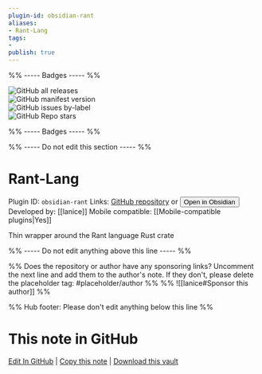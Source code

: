 ```yaml
---
plugin-id: obsidian-rant
aliases:
- Rant-Lang
tags: 
- 
publish: true
---
```


%% ----- Badges ----- %%

![GitHub all releases](https://img.shields.io/github/downloads/lanice/obsidian-rant/total?color=573E7A&logo=github&style=for-the-badge)   
![GitHub manifest version](https://img.shields.io/github/manifest-json/v/lanice/obsidian-rant?color=573E7A&logo=github&style=for-the-badge)   
![GitHub issues by-label](https://img.shields.io/github/issues/lanice/obsidian-rant/help%20wanted?color=573E7A&logo=github&style=for-the-badge)   
![GitHub Repo stars](https://img.shields.io/github/stars/lanice/obsidian-rant?color=573E7A&logo=github&style=for-the-badge)

%% ----- Badges ----- %%

%% ----- Do not edit this section ----- %%

# Rant-Lang

Plugin ID: `obsidian-rant`
Links: [GitHub repository](https://github.com/lanice/obsidian-rant) or [<button id=HH>Open in Obsidian</button>](obsidian://goto-plugin?id=obsidian-rant)
Developed by: [[lanice]]
Mobile compatible: [[Mobile-compatible plugins|Yes]]

Thin wrapper around the Rant language Rust crate

%% ----- Do not edit anything above this line ----- %% 

%% Does the repository or author have any sponsoring links? Uncomment the next line and add them to the author's note. If they don't, please delete the placeholder tag: #placeholder/author %%
%% ![[lanice#Sponsor this author]] %%

%% Hub footer: Please don't edit anything below this line %%

# This note in GitHub

<span class="git-footer">[Edit In GitHub](https://github.dev/obsidian-community/obsidian-hub/blob/main/02%20-%20Community%20Expansions/02.05%20All%20Community%20Expansions/Plugins/obsidian-rant.md "git-hub-edit-note") | [Copy this note](https://raw.githubusercontent.com/obsidian-community/obsidian-hub/main/02%20-%20Community%20Expansions/02.05%20All%20Community%20Expansions/Plugins/obsidian-rant.md "git-hub-copy-note") | [Download this vault](https://github.com/obsidian-community/obsidian-hub/archive/refs/heads/main.zip "git-hub-download-vault") </span>